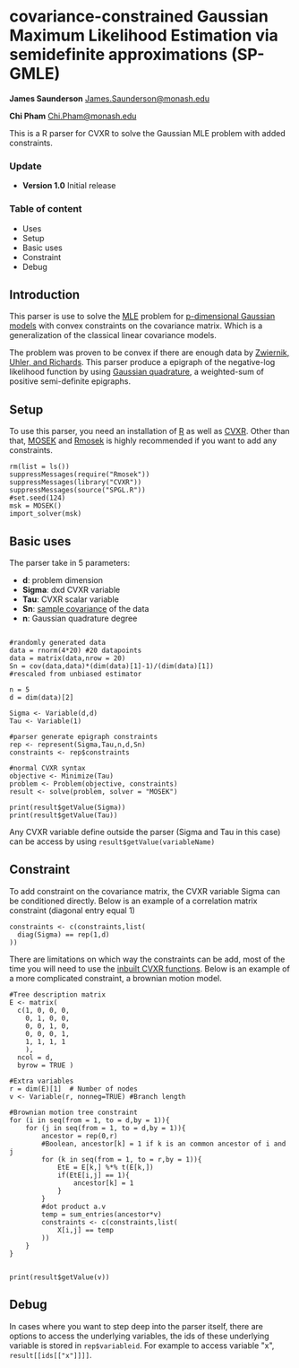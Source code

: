# covariance-constrained Gaussian Maximum Likelihood Estimation via semidefinite approximations (SP-GMLE)

**James Saunderson** James.Saunderson@monash.edu

**Chi Pham** Chi.Pham@monash.edu

This is a R parser for CVXR to solve the Gaussian MLE problem with added constraints. 

### Update

 - **Version 1.0** Initial release

### Table of content

- Uses
- Setup
- Basic uses
- Constraint
- Debug

## Introduction

This parser is use to solve the [MLE](https://en.wikipedia.org/wiki/Maximum_likelihood_estimation) problem for [p-dimensional Gaussian models](https://en.wikipedia.org/wiki/Multivariate_normal_distribution) with convex constraints on the covariance matrix. Which is a generalization of the classical linear covariance models. 

The problem was proven to be convex if there are enough data by [Zwiernik, Uhler, and Richards](https://arxiv.org/pdf/1408.5604.pdf). This parser produce a epigraph of the negative-log likelihood function by using [Gaussian quadrature](https://en.wikipedia.org/wiki/Gaussian_quadrature), a weighted-sum of positive semi-definite epigraphs.

## Setup
To use this parser, you need an installation of [R](https://www.rstudio.com/) as well as [CVXR](https://cvxr.rbind.io/). Other than that, [MOSEK](https://www.mosek.com/) and [Rmosek](https://cran.r-project.org/web/packages/Rmosek/index.html) is highly recommended if you want to add any constraints.

```
rm(list = ls())
suppressMessages(require("Rmosek"))
suppressMessages(library("CVXR"))
suppressMessages(source("SPGL.R"))
#set.seed(124)
msk = MOSEK()
import_solver(msk)
```

## Basic uses
The parser take in 5 parameters:
- **d**: problem dimension
- **Sigma**: dxd CVXR variable
- **Tau**: CVXR scalar variable
- **Sn**: [sample covariance](https://en.wikipedia.org/wiki/Sample_mean_and_covariance#Unbiasedness) of the data
- **n**: Gaussian quadrature degree

```

#randomly generated data
data = rnorm(4*20) #20 datapoints
data = matrix(data,nrow = 20)
Sn = cov(data,data)*(dim(data)[1]-1)/(dim(data)[1])
#rescaled from unbiased estimator

n = 5
d = dim(data)[2]

Sigma <- Variable(d,d)
Tau <- Variable(1)

#parser generate epigraph constraints
rep <- represent(Sigma,Tau,n,d,Sn)
constraints <- rep$constraints

#normal CVXR syntax
objective <- Minimize(Tau)
problem <- Problem(objective, constraints)
result <- solve(problem, solver = "MOSEK")

print(result$getValue(Sigma))
print(result$getValue(Tau))
```

Any CVXR variable define outside the parser (Sigma and Tau in this case) can be access by using ```result$getValue(variableName)```

## Constraint
To add constraint on the covariance matrix, the CVXR variable Sigma can be conditioned directly. Below is an example of a correlation matrix constraint (diagonal entry equal 1)
```
constraints <- c(constraints,list(
  diag(Sigma) == rep(1,d)
))
```

There are limitations on which way the constraints can be add, most of the time you will need to use the [inbuilt CVXR functions](https://cvxr.rbind.io/cvxr_functions/). Below is an example of a more complicated constraint, a brownian motion model.
```
#Tree description matrix
E <- matrix(
  c(1, 0, 0, 0, 
    0, 1, 0, 0, 
    0, 0, 1, 0,
    0, 0, 0, 1,
    1, 1, 1, 1
    ),  
  ncol = d,        
  byrow = TRUE ) 
  
#Extra variables
r = dim(E)[1]  # Number of nodes
v <- Variable(r, nonneg=TRUE) #Branch length

#Brownian motion tree constraint
for (i in seq(from = 1, to = d,by = 1)){
    for (j in seq(from = 1, to = d,by = 1)){
        ancestor = rep(0,r)
        #Boolean, ancestor[k] = 1 if k is an common ancestor of i and j   
        for (k in seq(from = 1, to = r,by = 1)){
            EtE = E[k,] %*% t(E[k,])
            if(EtE[i,j] == 1){
                ancestor[k] = 1
            }
        }
        #dot product a.v
        temp = sum_entries(ancestor*v)
        constraints <- c(constraints,list(
            X[i,j] == temp
        ))
    }
}


print(result$getValue(v))
```

## Debug
In cases where you want to step deep into the parser itself, there are options to access the underlying variables, the ids of these underlying variable is stored in ```rep$variableid```. For example to access variable "x", ```result[[ids[["x"]]]]```.

